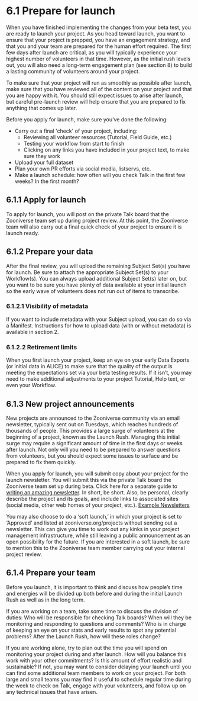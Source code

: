 # 6.1 Prepare for launch

When you have finished implementing the changes from your beta test, you are ready to launch your project. As you head toward launch, you want to ensure that your project is prepped, you have an engagement strategy, and that you and your team are prepared for the human effort required. The first few days after launch are critical, as you will typically experience your highest number of volunteers in that time. However, as the initial rush levels out, you will also need a long-term engagement plan (see section 8) to build a lasting community of volunteers around your project.

To make sure that your project will run as smoothly as possible after launch, make sure that you have reviewed all of the content on your project and that you are happy with it. You should still expect issues to arise after launch, but careful pre-launch review will help ensure that you are prepared to fix anything that comes up later. 

Before you apply for launch, make sure you’ve done the following:

* Carry out a final 'check' of your project, including:
	* Reviewing all volunteer resources (Tutorial, Field Guide, etc.)
	* Testing your workflow from start to finish
	* Clicking on any links you have included in your project text, to make sure they work
* Upload your full dataset
* Plan your own PR efforts via social media, listservs, etc.
* Make a launch schedule: how often will you check Talk in the first few weeks? In the first month?

## 6.1.1 Apply for launch

To apply for launch, you will post on the private Talk board that the Zooniverse team set up during project review. At this point, the Zooniverse team will also carry out a final quick check of your project to ensure it is launch ready. 



## 6.1.2 Prepare your data

After the final review, you will upload the remaining Subject Set(s) you have for launch. Be sure to attach the appropriate Subject Set(s) to your Workflow(s). You can always upload additional Subject Set(s) later on, but you want to be sure you have plenty of data available at your initial launch so the early wave of volunteers does not run out of items to transcribe.


### 6.1.2.1 Visibility of metadata

If you want to include metadata with your Subject upload, you can do so via a Manifest. Instructions for how to upload data (with or without metadata) is available in section 2.


### 6.1.2.2 Retirement limits

When you first launch your project, keep an eye on your early Data Exports (or initial data in ALICE) to make sure that the quality of the output is meeting the expectations set via your beta testing results. If it isn’t, you may need to make additional adjustments to your project Tutorial, Help text, or even your Workflow. 


## 6.1.3 New project announcements

New projects are announced to the Zooniverse community via an email newsletter, typically sent out on Tuesdays, which reaches hundreds of thousands of people. This provides a large surge of volunteers at the beginning of a project, known as the Launch Rush. Managing this initial surge may require a significant amount of time in the first days or weeks after launch. Not only will you need to be prepared to answer questions from volunteers, but you should expect some issues to surface and be prepared to fix them quickly.

When you apply for launch, you will submit copy about your project for the launch newsletter. You will submit this via the private Talk board the Zooniverse team set up during beta. Click here for a separate guide to [writing an amazing newsletter](https://help.zooniverse.org/best-practices/2-launch-rush/). In short, be short. Also, be personal, clearly describe the project and its goals, and include links to associated sites (social media, other web homes of your project, etc.). [Example Newsletters](https://docs.google.com/document/d/1xB0nNPzwwzNgCwm0_ZufIy-0I6HX3OG2YHkVZ-oBQCo/edit)

You may also choose to do a ‘soft launch,’ in which your project is set to ‘Approved’ and listed at zooniverse.org/projects without sending out a newsletter. This can give you time to work out any kinks in your project management infrastructure, while still leaving a public announcement as an open possibility for the future. If you are interested in a soft launch, be sure to mention this to the Zooniverse team member carrying out your internal project review. 



## 6.1.4 Prepare your team

Before you launch, it is important to think and discuss how people’s time and energies will be divided up both before and during the initial Launch Rush as well as in the long term. 

If you are working on a team, take some time to discuss the division of duties: Who will be responsible for checking Talk boards? When will they be monitoring and responding to questions and comments? Who is in charge of keeping an eye on your stats and early results to spot any potential problems? After the Launch Rush, how will these roles change? 

If you are working alone, try to plan out the time you will spend on monitoring your project during and after launch. How will you balance this work with your other commitments? Is this amount of effort realistic and sustainable? If not, you may want to consider delaying your launch until you can find some additional team members to work on your project. For both large and small teams you may find it useful to schedule regular time during the week to check on Talk, engage with your volunteers, and follow up on any technical issues that have arisen. 
